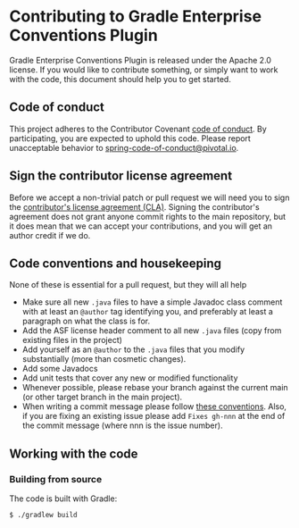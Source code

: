 # Contributing to Gradle Enterprise Conventions Plugin

Gradle Enterprise Conventions Plugin is released under the Apache 2.0 license.
If you would like to contribute something, or simply want to work with the code, this document should help you to get started.

## Code of conduct

This project adheres to the Contributor Covenant [code of conduct][1].
By participating, you are expected to uphold this code. Please report unacceptable behavior to spring-code-of-conduct@pivotal.io.

## Sign the contributor license agreement

Before we accept a non-trivial patch or pull request we will need you to sign the [contributor's license agreement (CLA)][2].
Signing the contributor's agreement does not grant anyone commit rights to the main repository, but it does mean that we can accept your contributions, and you will get an author credit if we do.


## Code conventions and housekeeping

None of these is essential for a pull request, but they will all help

- Make sure all new `.java` files to have a simple Javadoc class comment with at least an `@author` tag identifying you, and preferably at least a paragraph on what the class is for.
- Add the ASF license header comment to all new `.java` files (copy from existing files in the project)
- Add yourself as an `@author` to the `.java` files that you modify substantially (more than cosmetic changes).
- Add some Javadocs
- Add unit tests that cover any new or modified functionality
- Whenever possible, please rebase your branch against the current main (or other target branch in the main project).
- When writing a commit message please follow [these conventions][3].
  Also, if you are fixing an existing issue please add `Fixes gh-nnn` at the end of the commit message (where nnn is the issue number).

## Working with the code

### Building from source

The code is built with Gradle:

```
$ ./gradlew build
```

[1]: CODE_OF_CONDUCT.md
[2]: https://cla.pivotal.io/sign/spring
[3]: https://tbaggery.com/2008/04/19/a-note-about-git-commit-messages.html
